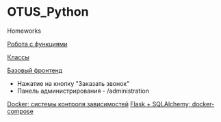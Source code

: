 # OTUS_Python
Homeworks

[Робота с функциями](https://github.com/GiroPavel/OTUS_Python/blob/master/homework_1/task.py "Робота с функциями")

[Классы](https://github.com/GiroPavel/OTUS_Python/tree/master/homework_2 "Классы")

[Базовый фронтенд](https://github.com/GiroPavel/OTUS_Python/tree/master/homework_4 "Базовый фронтенд")
- Нажатие на кнопку "Заказать звонок"
- Панель администрирования - /administration 

[Docker; системы контроля зависимостей](https://github.com/GiroPavel/OTUS_Python/tree/master/homework_5 "Docker; системы контроля зависимостей")
[Flask + SQLAlchemy; docker-compose](https://github.com/GiroPavel/OTUS_Python/tree/master/homework_6 "Flask + SQLAlchemy; docker-compose")
